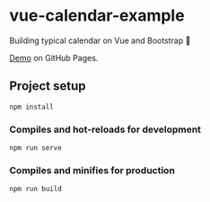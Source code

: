 # vue-calendar-example

Building typical calendar on Vue and Bootstrap 📅

[Demo](https://paulcervov.github.io/vue-calendar-example) on GitHub Pages.

## Project setup
```
npm install
```

### Compiles and hot-reloads for development
```
npm run serve
```

### Compiles and minifies for production
```
npm run build
```
